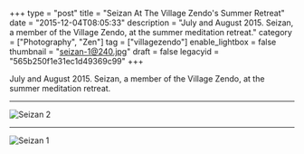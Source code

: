 +++
type = "post"
title = "Seizan At The Village Zendo's Summer Retreat"
date = "2015-12-04T08:05:33"
description = "July and August 2015. Seizan, a member of the Village Zendo, at the summer meditation retreat."
category = ["Photography", "Zen"]
tag = ["villagezendo"]
enable_lightbox = false
thumbnail = "seizan-1@240.jpg"
draft = false
legacyid = "565b250f1e31ec1d49369c99"
+++

<p>July and August 2015. Seizan, a member of the Village Zendo, at the summer meditation retreat.</p>
<hr />
<p><img style="display:block; margin-left:auto; margin-right:auto;" src="seizan-2.jpg" alt="Seizan 2" title="Seizan 2" /></p>
<hr />
<p><img style="display:block; margin-left:auto; margin-right:auto;" src="seizan-1.jpg" alt="Seizan 1" title="Seizan 1" /></p>
